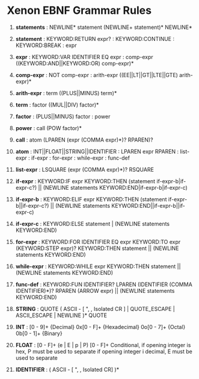 # Xenon EBNF Grammar Rules
 1. **statements**
	  : NEWLINE* statement (NEWLINE+ statement)* NEWLINE*

 2. **statement**
	  : KEYWORD:RETURN expr?
	  : KEYWORD:CONTINUE
	  : KEYWORD:BREAK
	  : expr

 3. **expr**
	  : KEYWORD:VAR IDENTIFIER EQ expr
	  : comp-expr ((KEYWORD:AND||KEYWORD:OR) comp-expr)*

  4. **comp-expr**
	  : NOT comp-expr
	  : arith-expr ((EE||LT||GT||LTE||GTE) arith-expr)*

  5. **arith-expr**
	   : term ((PLUS||MINUS) term)*

  6. **term**
	  : factor ((MUL||DIV) factor)*

  7. **factor**
	  : (PLUS||MINUS) factor
	  : power

  8. **power**
	  : call (POW factor)*

  9. **call**
	   : atom (LPAREN (expr (COMMA expr)*)? RPAREN)?

   10. **atom**
	    : INT||FLOAT||STRING||IDENTIFIER
	    : LPAREN expr RPAREN
	    : list-expr
	    : if-expr
	    : for-expr
	    : while-expr
	    : func-def

11. **list-expr**
	 : LSQUARE (expr (COMMA expr)*)? RSQUARE

12.  **if-expr**
	 : KEYWORD:IF expr KEYWORD:THEN
	 (statement if-expr-b|if-expr-c?) || (NEWLINE statements KEYWORD:END|if-expr-b|if-expr-c)

13. **if-expr-b**
	: KEYWORD:ELIF expr KEYWORD:THEN
	 (statement if-expr-b||if-expr-c?) || (NEWLINE statements KEYWORD:END||if-expr-b||if-expr-c)

14. **if-expr-c**
	 : KEYWORD:ELSE
	 statement | (NEWLINE statements KEYWORD:END)

15.  **for-expr**
	 : KEYWORD:FOR IDENTIFIER EQ expr KEYWORD:TO expr
	 (KEYWORD:STEP expr)? KEYWORD:THEN
	 statement || (NEWLINE statements KEYWORD:END)

16. **while-expr**
	 : KEYWORD:WHILE expr KEYWORD:THEN
	 statement || (NEWLINE statements KEYWORD:END)

17. **func-def**
	 : KEYWORD:FUN IDENTIFIER?
	 LPAREN (IDENTIFIER (COMMA IDENTIFIER)*)? RPAREN
	 (ARROW expr) || (NEWLINE statements KEYWORD:END)

18. **STRING**
	: 
	 QUOTE (
		ASCII - [ ", \, Isolated CR ] |
		QUOTE_ESCAPE |
		ASCII_ESCAPE | 
		NEWLINE
	)* QUOTE

19. **INT**
	:
	[0 - 9]+ 	{Decimal}
	0x[0 - F]+	{Hexadecimal}
	0o[0 - 7]+	{Octal}
	0b[0 - 1]+	{Binary}
	
20. **FLOAT**
	:
	[0 - F]+ (e | E | p | P) [0 - F]+
	Conditional, if opening integer is hex, P must be used to separate
				if opening integer i decimal, E must be used to separate
	
21. **IDENTIFIER**
	:
	(
		ASCII - [ ", \, Isolated CR]
	)*